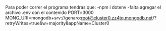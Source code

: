 Para poder correr el programa tendras que:
-npm i dotenv
-falta agregar el archivo .env con el contenido
PORT=3000
MONG_URI=mongodb+srv://genaro:root@cluster0.zz4tq.mongodb.net/?retryWrites=true&w=majority&appName=Cluster0
